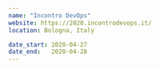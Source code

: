 ```yaml
---
name: "Incontro DevOps"
website: https://2020.incontrodevops.it/
location: Bologna, Italy

date_start: 2020-04-27
date_end:   2020-04-28
---
```

